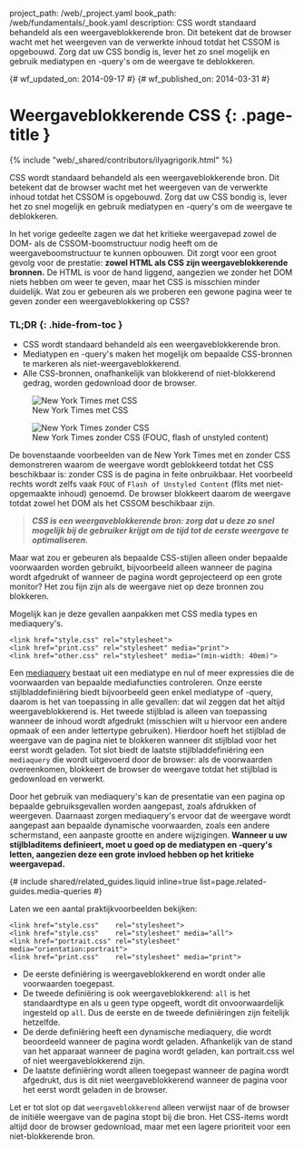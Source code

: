 project_path: /web/_project.yaml
book_path: /web/fundamentals/_book.yaml
description: CSS wordt standaard behandeld als een weergaveblokkerende bron. Dit betekent dat de browser wacht met het weergeven van de verwerkte inhoud totdat het CSSOM is opgebouwd. Zorg dat uw CSS bondig is, lever het zo snel mogelijk en gebruik mediatypen en -query's om de weergave te deblokkeren.

{# wf_updated_on: 2014-09-17 #}
{# wf_published_on: 2014-03-31 #}

# Weergaveblokkerende CSS {: .page-title }

{% include "web/_shared/contributors/ilyagrigorik.html" %}


CSS wordt standaard behandeld als een weergaveblokkerende bron. Dit betekent dat de browser wacht met het weergeven van de verwerkte inhoud totdat het CSSOM is opgebouwd. Zorg dat uw CSS bondig is, lever het zo snel mogelijk en gebruik mediatypen en -query's om de weergave te deblokkeren.



In het vorige gedeelte zagen we dat het kritieke weergavepad zowel de DOM- als de CSSOM-boomstructuur nodig heeft om de weergaveboomstructuur te kunnen opbouwen. Dit zorgt voor een groot gevolg voor de prestatie: **zowel HTML als CSS zijn weergaveblokkerende bronnen.** De HTML is voor de hand liggend, aangezien we zonder het DOM niets hebben om weer te geven, maar het CSS is misschien minder duidelijk. Wat zou er gebeuren als we proberen een gewone pagina weer te geven zonder een weergaveblokkering op CSS?

### TL;DR {: .hide-from-toc }
- CSS wordt standaard behandeld als een weergaveblokkerende bron.
- Mediatypen en -query's maken het mogelijk om bepaalde CSS-bronnen te markeren als niet-weergaveblokkerend.
- Alle CSS-bronnen, onafhankelijk van blokkerend of niet-blokkerend gedrag, worden gedownload door de browser.


<figure class="attempt-left">
  <img class="center" src="images/nytimes-css-device.png" alt="New York Times met CSS">
  <figcaption>New York Times met CSS</figcaption>
</figure>
<figure class="attempt-right">
  <img src="images/nytimes-nocss-device.png" alt="New York Times zonder CSS">
  <figcaption>New York Times zonder CSS (FOUC, flash of unstyled content)</figcaption>
</figure>

De bovenstaande voorbeelden van de New York Times met en zonder CSS demonstreren waarom de weergave wordt geblokkeerd totdat het CSS beschikbaar is: zonder CSS is de pagina in feite onbruikbaar. Het voorbeeld rechts wordt zelfs vaak `FOUC` of `Flash of Unstyled Content` (flits met niet-opgemaakte inhoud) genoemd. De browser blokkeert daarom de weergave totdat zowel het DOM als het CSSOM beschikbaar zijn.

> **_CSS is een weergaveblokkerende bron: zorg dat u deze zo snel mogelijk bij de gebruiker krijgt om de tijd tot de eerste weergave te optimaliseren._**

Maar wat zou er gebeuren als bepaalde CSS-stijlen alleen onder bepaalde voorwaarden worden gebruikt, bijvoorbeeld alleen wanneer de pagina wordt afgedrukt of wanneer de pagina wordt geprojecteerd op een grote monitor? Het zou fijn zijn als de weergave niet op deze bronnen zou blokkeren.

Mogelijk kan je deze gevallen aanpakken met CSS media types en mediaquery's.


    <link href="style.css" rel="stylesheet">
    <link href="print.css" rel="stylesheet" media="print">
    <link href="other.css" rel="stylesheet" media="(min-width: 40em)">
    

Een [mediaquery](/web/fundamentals/design-and-ui/responsive/#use-media-queries) bestaat uit een mediatype en nul of meer expressies die de voorwaarden van bepaalde mediafuncties controleren. Onze eerste stijlbladdefiniëring biedt bijvoorbeeld geen enkel mediatype of -query, daarom is het van toepassing in alle gevallen: dat wil zeggen dat het altijd weergaveblokkerend is. Het tweede stijlblad is alleen van toepassing wanneer de inhoud wordt afgedrukt (misschien wilt u hiervoor een andere opmaak of een ander lettertype gebruiken). Hierdoor hoeft het stijlblad de weergave van de pagina niet te blokkeren wanneer dit stijlblad voor het eerst wordt geladen. Tot slot biedt de laatste stijlbladdefiniëring een `mediaquery` die wordt uitgevoerd door de browser: als de voorwaarden overeenkomen, blokkeert de browser de weergave totdat het stijlblad is gedownload en verwerkt.

Door het gebruik van mediaquery's kan de presentatie van een pagina op bepaalde gebruiksgevallen worden aangepast, zoals afdrukken of weergeven. Daarnaast zorgen mediaquery's ervoor dat de weergave wordt aangepast aan bepaalde dynamische voorwaarden, zoals een andere schermstand, een aanpaste grootte en andere wijzigingen. **Wanneer u uw stijlbladitems definieert, moet u goed op de mediatypen en -query's letten, aangezien deze een grote invloed hebben op het kritieke weergavepad.**

{# include shared/related_guides.liquid inline=true list=page.related-guides.media-queries #}

Laten we een aantal praktijkvoorbeelden bekijken:


    <link href="style.css"    rel="stylesheet">
    <link href="style.css"    rel="stylesheet" media="all">
    <link href="portrait.css" rel="stylesheet" media="orientation:portrait">
    <link href="print.css"    rel="stylesheet" media="print">
    

* De eerste definiëring is weergaveblokkerend en wordt onder alle voorwaarden toegepast.
* De tweede definiëring is ook weergaveblokkerend: `all` is het standaardtype en als u geen type opgeeft, wordt dit onvoorwaardelijk ingesteld op `all`. Dus de eerste en de tweede definiëringen zijn feitelijk hetzelfde.
* De derde definiëring heeft een dynamische mediaquery, die wordt beoordeeld wanneer de pagina wordt geladen. Afhankelijk van de stand van het apparaat wanneer de pagina wordt geladen, kan portrait.css wel of niet weergaveblokkerend zijn.
* De laatste definiëring wordt alleen toegepast wanneer de pagina wordt afgedrukt, dus is dit niet weergaveblokkerend wanneer de pagina voor het eerst wordt geladen in de browser.

Let er tot slot op dat `weergaveblokkerend` alleen verwijst naar of de browser de initiële weergave van de pagina stopt bij die bron. Het CSS-items wordt altijd door de browser gedownload, maar met een lagere prioriteit voor een niet-blokkerende bron.




